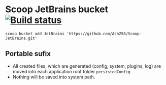 # Scoop JetBrains bucket [![Build status](https://ci.appveyor.com/api/projects/status/dypffduw38i80p5d?svg=true)](https://ci.appveyor.com/project/Ash258/scoop-jetbrains)

`scoop bucket add JetBrains 'https://github.com/Ash258/Scoop-JetBrains.git'`

## Portable sufix

- All created files, which are generated (config, system, plugins, log) are moved into each application root folder `persistedConfig`
- Nothing will be saved into system path.
